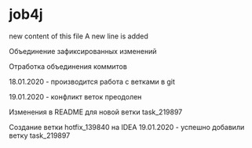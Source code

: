 # job4j
new content of this file
A new line is added

Объединение зафиксированных изменений 

Отработка объединения коммитов

18.01.2020 - производится работа с ветками в git

19.01.2020 - конфликт веток преодолен

Изменения в README для новой ветки task_219897

Создание ветки hotfix_139840 на IDEA
19.01.2020 - успешно добавили ветку task_219897
